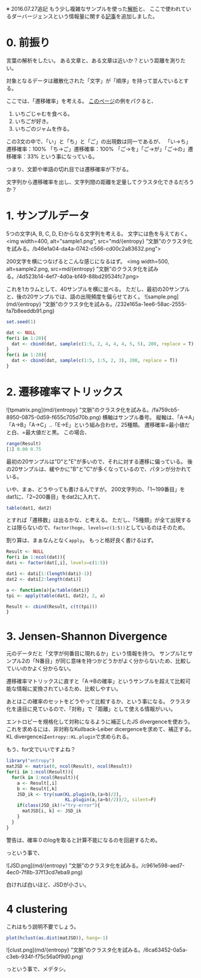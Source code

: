 ※ 2016.07.27追記
もう少し複雑なサンプルを使った[解析](http://qiita.com/kilometer/items/f410c27906ff073d2e91)と、
ここで使われているダーバージェンスという情報量に関する[記事](http://qiita.com/kilometer/items/5be635edefeadaca9281)を追加しました。

# 0. 前振り
言葉の解析をしたい。
ある文章と、ある文章は近いか？という距離を測りたい。

対象となるデータは離散化された「文字」が「順序」を持って並んでいるとする。

ここでは、「遷移確率」を考える。
[このページ](http://sci.digitalmuseum.jp/project/research-basic/lab-okanoya/text_4.php)の例をパクると、

1. いちごじゃむを食べる。
2. いちごが好き。
3. いちごのジャムを作る。

この3文の中で、「い」と「ち」と「ご」の出現数は同一であるが、
「い→ち」遷移確率：100%
「ち→ご」遷移確率：100%
「ご→を」「ご→が」「ご→の」遷移確率：33%
という事になっている。

つまり、文節や単語の切れ目では遷移確率が下がる。

文字列から遷移確率を出し、文字列間の距離を定量してクラスタ化できるだろうか？

# 1. サンプルデータ
5つの文字(A, B, C, D, E)からなる文字列を考える。
文字には色を与えておく。
<img width=400, alt="sample1.png", src="md/{entropy} ”文脈”のクラスタ化を試みる。/b46e1a04-da4a-0742-c566-cd00c2a83632.png">

200文字を横につなげるとこんな感じになるはず。
<img width=500, alt=sample2.png, src=md/{entropy} ”文脈”のクラスタ化を試みる。/4d523b14-4ef7-4d0a-bf49-88bd29534fc7.png>

これを1カラムとして、40サンプルを横に並べる。
ただし、最初の20サンプルと、後の20サンプルでは、語の出現頻度を偏らせておく。
![sample.png](md/{entropy} ”文脈”のクラスタ化を試みる。/232e165a-1ee6-58ac-2555-fa7b8eeddb91.png)

```r
set.seed(1)

dat <- NULL
for(i in 1:20){
  dat <- cbind(dat, sample(c(1:5, 2, 4, 4, 4, 5, 5), 200, replace = T))
}
for(i in 1:20){
  dat <- cbind(dat, sample(c(1:5, 1:5, 2, 3), 200, replace = T))
}
```
# 2. 遷移確率マトリックス
![tpmatrix.png](md/{entropy} ”文脈”のクラスタ化を試みる。/fa759cb5-8950-0875-0d59-f655c705d70b.png)
横軸はサンプル番号。
縦軸は、「A→A」「A→B」「A→C」..「E→E」という組み合わせ。25種類。
遷移確率=最小値だと白、=最大値だと黒。
この場合、

```r
range(Result)
[1] 0.00 0.75
```

最初の20サンプルは"D"と"E"が多いので、それに対する遷移に偏っている。
後の20サンプルは、緩やかに"B"と"C"が多くなっているので、パタンが分かれている。


いや、まぁ、どうやっても書けるんですが。
200文字列の、「1~199番目」をdat1に、「2~200番目」をdat2に入れて、

```r
table(dat1, dat2)
```
とすれば「遷移数」は出るかな、と考える。
ただし、「5種類」が全て出現するとは限らないので、```factor(hoge, levels=c(1:5))```としているのはそのため。

割り算は、まぁなんとなく```apply```。
もっと格好良く書けるはず。

```r
Result <- NULL
for(i in 1:ncol(dat)){
dati <- factor(dat[,i], levels=c(1:5))

dat1 <- dati[1:(length(dati)-1)]
dat2 <- dati[2:length(dati)]

a <- function(a){a/table(dati)}
tpi <- apply(table(dat1, dat2), 2, a)

Result <- cbind(Result, c(t(tpi)))
}
```

# 3. Jensen-Shannon Divergence

元のデータだと「文字が何番目に現れるか」という情報を持つ。
サンプル1とサンプル2の「N番目」が同じ意味を持つかどうかがよく分からないため、比較していいのかよく分からない。

遷移確率マトリックスに直すと「A→Bの確率」というサンプルを超えて比較可能な情報に変換されているため、比較しやすい。

あとはこの確率のセットをどうやって比較するか、という事になる。
クラスタ化を遠目に見ているので、「対称」で「距離」として使える情報がいい。

エントロピーを規格化して対称になるように補正したJS divergenceを使おう。
これを求めるには、非対称なKullback-Leiber dicergenceを求めて、補正する。
KL divergenceは```entropy::KL.plugin```で求められる。

もう、for文でいいですよね？

```r
library("entropy")
matJSD <- matrix(0, ncol(Result), ncol(Result))
for(i in 1:ncol(Result)){
  for(k in 1:ncol(Result)){
    a <- Result[,i]
    b <- Result[,k]
    JSD_ik <- try(sum(KL.plugin(b,(a+b)/2), 
                      KL.plugin(a,(a+b)/2))/2, silent=F)
    if(class(JSD_ik)!="try-error"){
      matJSD[i, k] <- JSD_ik
    }
  }
}
```
警告は、確率０のlogを取ると計算不能になるのを回避するため。

っという事で、

![JSD.png](md/{entropy} ”文脈”のクラスタ化を試みる。/c961e598-aed7-4ec0-7f8b-37f13cd7eba9.png)

白ければ白いほど、JSDが小さい。

# 4 clustering
これはもう説明不要でしょう。

```r
plot(hclust(as.dist(matJSD)), hang=-1)
```

![clust.png](md/{entropy} ”文脈”のクラスタ化を試みる。/6ca63452-0a5a-c3eb-934f-f75c56a0f9d0.png)

っという事で、メデタシ。

